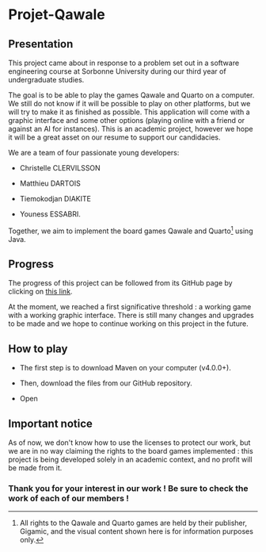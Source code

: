 
# Projet-Qawale



## Presentation

  

This project came about in response to a problem set out in a software engineering course at Sorbonne University during our third year of undergraduate studies.



The goal is to be able to play the games Qawale and Quarto on a computer. We still do not know if it will be possible to play on other platforms, but we will try to make it as finished as possible. This application will come with a graphic interface and some other options (playing online with a friend or against an AI for instances). This is an academic project, however we hope it will be a great asset on our resume to support our candidacies.

  

We are a team of four passionate young developers:

- Christelle CLERVILSSON

- Matthieu DARTOIS

- Tiemokodjan DIAKITE

- Youness ESSABRI.

  

Together, we aim to implement the board games Qawale and Quarto[^1] using Java.

  

## Progress

  

The progress of this project can be followed from its GitHub page by clicking on [this link](https://github.com/Faioa/Projet-Qawale).

  

At the moment, we reached a first significative threshold : a working game with a working graphic interface. There is still many changes and upgrades to be made and we hope to
continue working on this project in the future.


## How to play



- The first step is to download Maven on your computer (v4.0.0+).

- Then, download the files from our GitHub repository.

- Open

  

## Important notice

  

As of now, we don't know how to use the licenses to protect our work, but we are in no way claiming the rights to the board games implemented : this project is being developed solely in an academic context, and no profit will be made from it.

  

### Thank you for your interest in our work ! Be sure to check the work of each of our members !



[^1]: All rights to the Qawale and Quarto games are held by their publisher, Gigamic, and the visual content shown here is for information purposes only.
